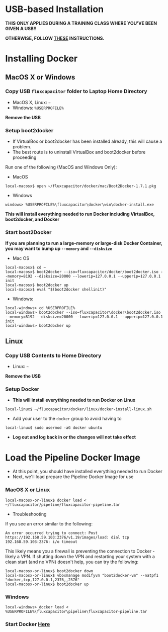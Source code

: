 # USB-based Installation
**THIS ONLY APPLIES DURING A TRAINING CLASS WHERE YOU'VE BEEN GIVEN A USB!!**

**OTHERWISE, FOLLOW [THESE](https://github.com/fluxcapacitor/pipeline/wiki/Setup-Docker) INSTRUCTIONS.**

# Installing Docker
## MacOS X or Windows 
### Copy USB `fluxcapacitor` folder to Laptop Home Directory 
* MacOS X, Linux:  `~`
* Windows:  `%USERPROFILE%`

**Remove the USB**

### Setup boot2docker
* If VirtualBox or boot2docker has been installed already, this will cause a problem.
* The best route is to uninstall VirtualBox and boot2docker before proceeding

Run one of the following (MacOS and Windows Only):
* MacOS
```
local-macosx$ open ~/fluxcapacitor/docker/mac/Boot2Docker-1.7.1.pkg
``` 
* Windows
```
windows> %USERPROFILE%\fluxcapacitor\docker\win\docker-install.exe
```

**This will install everything needed to run Docker including VirtualBox, boot2docker, and Docker**

### Start boot2Docker

**If you are planning to run a large-memory or large-disk Docker Container, you may want to bump up `--memory` and `--disksize`**

* Mac OS
```
local-macosx$ cd ~
local-macosx$ boot2docker --iso=fluxcapacitor/docker/boot2docker.iso --memory=8192 --disksize=20000 --lowerip=127.0.0.1 --upperip=127.0.0.1 init
local-macosx$ boot2docker up
local-macosx$ eval "$(boot2docker shellinit)"
``` 
* Windows:
```
local-windows> cd %USERPROFILE%
local-windows> boot2docker --iso=fluxcapacitor\docker\boot2docker.iso --memory=8192 --disksize=20000 --lowerip=127.0.0.1 --upperip=127.0.0.1 init
local-windows> boot2docker up
```

## Linux
### Copy USB Contents to Home Directory 
* Linux:  `~`

**Remove the USB**

### Setup Docker
* **This will install everything needed to run Docker on Linux**
```
local-linux$ ~/fluxcapacitor/docker/linux/docker-install-linux.sh
```
* Add your user to the `docker` group to avoid having to 
```
local-linux$ sudo usermod -aG docker ubuntu
```
* **Log out and log back in or the changes will not take effect**

# Load the Pipeline Docker Image 
* At this point, you should have installed everything needed to run Docker
* Next, we'll load prepare the Pipeline Docker Image for use

### MacOS X or Linux
```
local-macosx-or-linux$ docker load < ~/fluxcapacitor/pipeline/fluxcapacitor-pipeline.tar
``` 
* Troubleshooting

If you see an error similar to the following:
```
An error occurred trying to connect: Post https://192.168.59.103:2376/v1.19/images/load: dial tcp 192.168.59.103:2376: i/o timeout
```
This likely means you a firewall is preventing the connection to Docker - likely a VPN.
If shutting down the VPN and restarting your system with a clean start (and no VPN) doesn't help, you can try the following:
```
local-macosx-or-linux$ boot2docker down
local-macosx-or-linux$ vboxmanage modifyvm "boot2docker-vm" --natpf1 "docker,tcp,127.0.0.1,2376,,2376"
local-macosx-or-linux$ boot2docker up
```

### Windows 
```
local-windows> docker load < %USERPROFILE%\fluxcapacitor\pipeline\fluxcapacitor-pipeline.tar
``` 

### Start Docker [Here](https://github.com/fluxcapacitor/pipeline/wiki/Start-Docker)